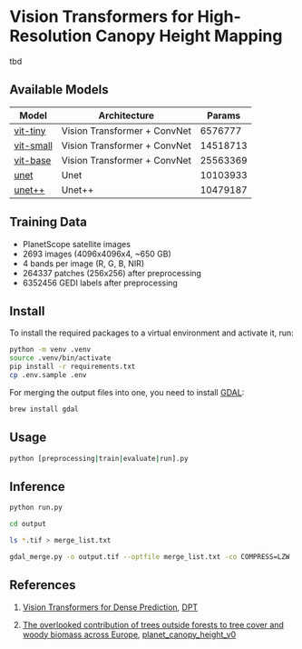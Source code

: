 # Vision Transformers for High-Resolution Canopy Height Mapping

tbd

## Available Models

| Model                                     | Architecture                 | Params   |
| ----------------------------------------- | ---------------------------- | -------- |
| [vit-tiny](models/vit/__init__.py)        | Vision Transformer + ConvNet | 6576777  |
| [vit-small](models/vit/__init__.py)       | Vision Transformer + ConvNet | 14518713 |
| [vit-base](models/vit/__init__.py)        | Vision Transformer + ConvNet | 25563369 |
| [unet](models/unet/__init__.py)           | Unet                         | 10103933 |
| [unet++](models/unetplusplus/__init__.py) | Unet++                       | 10479187 |

## Training Data
- PlanetScope satellite images
- 2693 images (4096x4096x4, ~650 GB)
- 4 bands per image (R, G, B, NIR)
- 264337 patches (256x256) after preprocessing
- 6352456 GEDI labels after preprocessing

## Install
To install the required packages to a virtual environment and activate it, run:
```bash
python -m venv .venv
source .venv/bin/activate
pip install -r requirements.txt
cp .env.sample .env
```
For merging the output files into one, you need to install [GDAL](https://gdal.org/index.html):
```bash
brew install gdal
```

## Usage

```bash
python [preprocessing|train|evaluate|run].py
```

## Inference

```bash
python run.py

cd output

ls *.tif > merge_list.txt

gdal_merge.py -o output.tif --optfile merge_list.txt -co COMPRESS=LZW
```

## References
1. [Vision Transformers for Dense Prediction](http://arxiv.org/abs/2103.13413), [DPT](https://github.com/isl-org/DPT)

2. [The overlooked contribution of trees outside forests to tree cover and woody biomass across Europe](https://www.science.org/doi/full/10.1126/sciadv.adh4097), 
[planet_canopy_height_v0](https://zenodo.org/records/8156190)